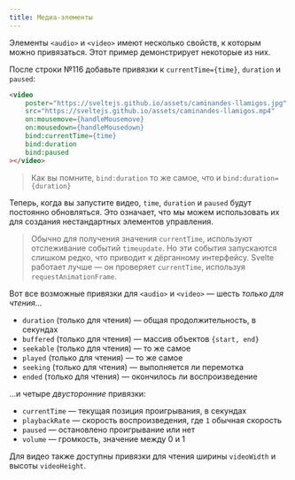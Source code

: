 ```yaml
---
title: Медиа-элементы
---
```


Элементы `<audio>` и `<video>` имеют несколько свойств, к которым можно привязаться. Этот пример демонстрирует некоторые из них.

После строки №116 добавьте привязки к `currentTime={time}`, `duration` и `paused`:

```html
<video
	poster="https://sveltejs.github.io/assets/caminandes-llamigos.jpg"
	src="https://sveltejs.github.io/assets/caminandes-llamigos.mp4"
	on:mousemove={handleMousemove}
	on:mousedown={handleMousedown}
	bind:currentTime={time}
	bind:duration
	bind:paused
></video>
```

> Как вы помните, `bind:duration` то же самое, что и `bind:duration={duration}`

Теперь, когда вы запустите видео, `time`, `duration` и `paused` будут постоянно обновляться. Это означает, что мы можем использовать их для создания нестандартных элементов управления.

> Обычно для получения значения `currentTime`, используют отслеживание событий `timeupdate`. Но эти события запускаются слишком редко, что приводит к дёрганному интерфейсу. Svelte работает лучше — он проверяет `currentTime`, используя `requestAnimationFrame`.

Вот все возможные привязки для `<audio>` и `<video>` — шесть *только для чтения*...

* `duration` (только для чтения) — общая продолжительность, в секундах
* `buffered` (только для чтения) — массив объектов `{start, end}`
* `seekable` (только для чтения) — то же самое
* `played` (только для чтения) — то же самое
* `seeking` (только для чтения) — выполняется ли перемотка
* `ended` (только для чтения) — окончилось ли воспроизведение

...и четыре *двусторонние* привязки:

* `currentTime` — текущая позиция проигрывания, в секундах
* `playbackRate` — скорость воспроизведения, где `1` обычная скорость
* `paused` — остановлено проигрывание или нет
* `volume` — громкость, значение между 0 и 1

Для видео также доступны привязки для чтения ширины `videoWidth` и высоты `videoHeight`.
